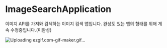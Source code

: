 # ImageSearchApplication
이미지 API를 가져와 검색하는 이미지 검색 앱입니다.
완성도 있는 앱의 형태를 위해 계속 수정중입니다.(미완성)

![Uploading ezgif.com-gif-maker.gif…]()
